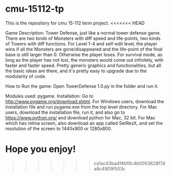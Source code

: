 # cmu-15112-tp
This is the repository for cmu 15-112 term project.
<<<<<<< HEAD

Game Description:
Tower Defense, just like a normal tower defense game. There are two kinds of Monsters with diff speed and life-points, two kinds of Towers with diff functions. 
For Level 1-4 and self-edit level, the player wins if all the Monsters are gone/disappeared and the life-point of the final base is still larger than 0. Otherwise the player loses. 
For survival mode, as long as the player has not lost, the monsters would come out infinitely, with faster and faster speed. 
Pretty generic graphics and functionalities, but all the basic ideas are there, and it's pretty easy to upgrade due to the modularity of code. 


How to Run the game:
Open TowerDefense 1.0.py in the folder and run it. 

Modules used:
pygame.
Installation: Go to  http://www.pygame.org/download.shtml.
For Windows users, download the installation file and run pygame.exe from the top level directory.
For Mac users, download the installation file, run it, and also go to https://www.python.org/ and download python for Mac, 32 bit. 
For Mac which has retina screen, also download an app called SetResX, and set the resolution of the screen to 1440x900 or 1280x800.

Hope you enjoy!
=======
>>>>>>> ca1ac43ba4f4bf9c4b0063628f7da8c4909f503c
